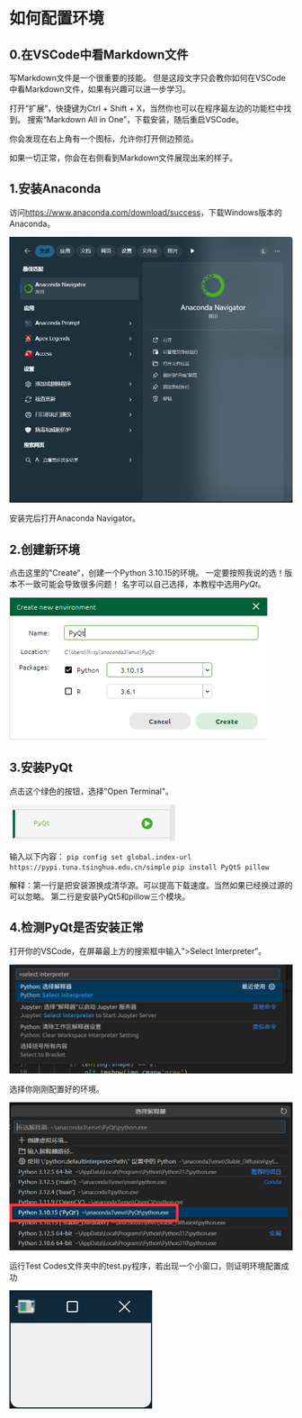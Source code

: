 # 如何配置环境

## 0.在VSCode中看Markdown文件

写Markdown文件是一个很重要的技能。
但是这段文字只会教你如何在VSCode中看Markdown文件，如果有兴趣可以进一步学习。

打开“扩展”，快捷键为Ctrl + Shift + X，当然你也可以在程序最左边的功能栏中找到。
搜索“Markdown All in One”，下载安装，随后重启VSCode。

你会发现在右上角有一个图标，允许你打开侧边预览。

如果一切正常，你会在右侧看到Markdown文件展现出来的样子。

## 1.安装Anaconda

访问<https://www.anaconda.com/download/success>，下载Windows版本的Anaconda。

![Anaconda](pics/Anaconda.jpg)

安装完后打开Anaconda Navigator。

## 2.创建新环境

点击这里的"Create"，创建一个Python 3.10.15的环境。
一定要按照我说的选！版本不一致可能会导致很多问题！
名字可以自己选择，本教程中选用*PyQt*。

![Create](pics/Create.png)

## 3.安装PyQt

点击这个绿色的按钮，选择"Open Terminal"。

![Button](pics/Button.png)

输入以下内容：
`pip config set global.index-url https://pypi.tuna.tsinghua.edu.cn/simple`
`pip install PyQt5 pillow`

解释：第一行是把安装源换成清华源。可以提高下载速度。当然如果已经换过源的可以忽略。
第二行是安装PyQt5和pillow三个模块。

## 4.检测PyQt是否安装正常

打开你的VSCode，在屏幕最上方的搜索框中输入”>Select Interpreter”。

![VSCode](pics/VSCode.png)

选择你刚刚配置好的环境。

![Select](pics/Select.png)

运行Test Codes文件夹中的test.py程序，若出现一个小窗口，则证明环境配置成功

![Window](pics/Window.png)
